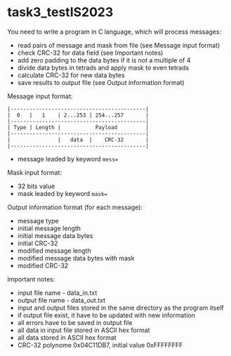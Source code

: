 # task3_testIS2023

You need to write a program in C language, which will process messages:
- read pairs of message and mask from file (see Message input format)
- check CRC-32 for data field (see Important notes)
- add zero padding to the data bytes if it is not a multiple of 4
- divide data bytes in tetrads and apply mask to even tetrads
- calculate CRC-32 for new data bytes
- save results to output file (see Output information format)

Message input format:
```
|-------------------------------------------|
|  0   |   1    | 2...253 | 254...257       |
|-------------------------------------------|
| Type | Length |           Payload         |
|-------------------------------------------| 
|               |   data  |    CRC-32       |
|-------------------------------------------| 
```
- message leaded by keyword `mess=`

Mask input format:
- 32 bits value 
- mask leaded by keyword `mask=`

Output information format (for each message):
- message type
- initial message length
- initial message data bytes
- initial CRC-32
- modified message length
- modified message data bytes with mask
- modified CRC-32
  
Important notes:
- input file name - data_in.txt
- output file name - data_out.txt
- input and output files stored in the same directory as the program itself
- if output file exist, it have to be updated with new information
- all errors have to be saved in output file
- all data in input file stored in ASCII hex format
- all data stored in ASCII hex format
- CRC-32 polynome 0x04C11DB7, initial value 0xFFFFFFFF